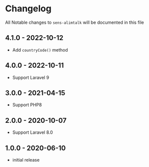 # Changelog

All Notable changes to `sens-alimtalk` will be documented in this file

## 4.1.0 - 2022-10-12

- Add `countryCode()` method

## 4.0.0 - 2022-10-11

- Support Laravel 9

## 3.0.0 - 2021-04-15

- Support PHP8

## 2.0.0 - 2020-10-07

- Support Laravel 8.0

## 1.0.0 - 2020-06-10

- initial release
